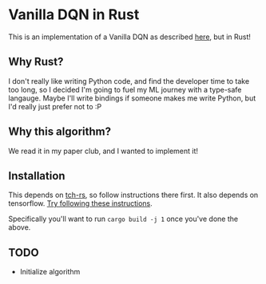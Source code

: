 # Vanilla DQN in Rust

This is an implementation of a Vanilla DQN as described [here](https://www.cs.toronto.edu/~vmnih/docs/dqn.pdf), but in Rust!

## Why Rust?

I don't really like writing Python code, and find the developer time to take too long, so I decided I'm going to fuel my ML journey with a type-safe langauge. Maybe I'll write bindings if someone makes me write Python, but I'd really just prefer not to :P

## Why this algorithm?

We read it in my paper club, and I wanted to implement it!

## Installation

This depends on [tch-rs](https://github.com/LaurentMazare/tch-rs), so follow instructions there first.
It also depends on tensorflow. [Try following these instructions](https://github.com/tensorflow/rust).

Specifically you'll want to run `cargo build -j 1` once you've done the above.


## TODO
- Initialize algorithm

